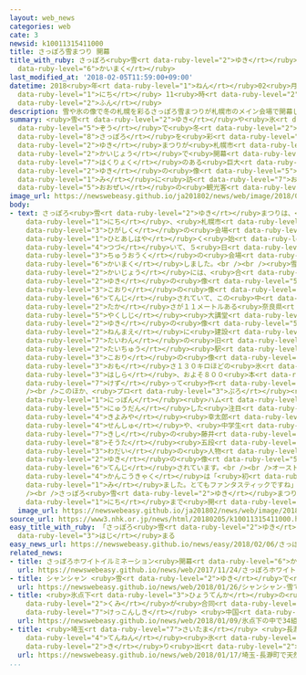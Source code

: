 ```yaml
---
layout: web_news
categories: web
cate: 3
newsid: k10011315411000
title: さっぽろ雪まつり 開幕
title_with_ruby: さっぽろ<ruby>雪<rt data-ruby-level="2">ゆき</rt></ruby>まつり <ruby>開幕<rt
  data-ruby-level="6">かいまく</rt></ruby>
last_modified_at: '2018-02-05T11:59:00+09:00'
datetime: 2018<ruby>年<rt data-ruby-level="1">ねん</rt></ruby>02<ruby>月<rt data-ruby-level="1">がつ</rt></ruby>05<ruby>日<rt
  data-ruby-level="1">にち</rt></ruby> 11<ruby>時<rt data-ruby-level="2">じ</rt></ruby>59<ruby>分<rt
  data-ruby-level="2">ふん</rt></ruby>
description: 雪や氷の像で冬の札幌を彩るさっぽろ雪まつりが札幌市のメイン会場で開幕し、迫力のある巨大な雪の像を見に訪れた大勢の観光客でにぎわっています。
summary: <ruby>雪<rt data-ruby-level="2">ゆき</rt></ruby>や<ruby>氷<rt data-ruby-level="3">こおり</rt></ruby>の<ruby>像<rt
  data-ruby-level="5">ぞう</rt></ruby>で<ruby>冬<rt data-ruby-level="2">ふゆ</rt></ruby>の<ruby>札幌<rt
  data-ruby-level="8">さっぽろ</rt></ruby>を<ruby>彩<rt data-ruby-level="7">いろど</rt></ruby>るさっぽろ<ruby>雪<rt
  data-ruby-level="2">ゆき</rt></ruby>まつりが<ruby>札幌市<rt data-ruby-level="8">さっぽろし</rt></ruby>のメイン<ruby>会場<rt
  data-ruby-level="2">かいじょう</rt></ruby>で<ruby>開幕<rt data-ruby-level="6">かいまく</rt></ruby>し、<ruby>迫力<rt
  data-ruby-level="7">はくりょく</rt></ruby>のある<ruby>巨大<rt data-ruby-level="7">きょだい</rt></ruby>な<ruby>雪<rt
  data-ruby-level="2">ゆき</rt></ruby>の<ruby>像<rt data-ruby-level="5">ぞう</rt></ruby>を<ruby>見<rt
  data-ruby-level="1">み</rt></ruby>に<ruby>訪<rt data-ruby-level="7">おとず</rt></ruby>れた<ruby>大勢<rt
  data-ruby-level="5">おおぜい</rt></ruby>の<ruby>観光客<rt data-ruby-level="4">かんこうきゃく</rt></ruby>でにぎわっています。
image_url: https://newswebeasy.github.io/ja201802/news/web/image/2018/02/05/K10011315411_1802051157_1802051159_01_02.jpg
body:
- text: さっぽろ<ruby>雪<rt data-ruby-level="2">ゆき</rt></ruby>まつりは、<ruby>今月<rt data-ruby-level="2">こんげつ</rt></ruby>１<ruby>日<rt
    data-ruby-level="1">にち</rt></ruby>、<ruby>札幌市<rt data-ruby-level="8">さっぽろし</rt></ruby><ruby>東区<rt
    data-ruby-level="3">ひがしく</rt></ruby>の<ruby>会場<rt data-ruby-level="2">かいじょう</rt></ruby>で<ruby>一足早<rt
    data-ruby-level="1">ひとあしはや</rt></ruby>く<ruby>始<rt data-ruby-level="3">はじ</rt></ruby>まったのに<ruby>続<rt
    data-ruby-level="4">つづ</rt></ruby>いて、５<ruby>日<rt data-ruby-level="1">にち</rt></ruby>からメインとなる<ruby>中央区<rt
    data-ruby-level="3">ちゅうおうく</rt></ruby>の<ruby>会場<rt data-ruby-level="2">かいじょう</rt></ruby>などで<ruby>開幕<rt
    data-ruby-level="6">かいまく</rt></ruby>しました。<br /><br /><ruby>雪<rt data-ruby-level="2">ゆき</rt></ruby>まつりの<ruby>会場<rt
    data-ruby-level="2">かいじょう</rt></ruby>には、<ruby>合<rt data-ruby-level="2">あ</rt></ruby>わせておよそ２００の<ruby>雪<rt
    data-ruby-level="2">ゆき</rt></ruby>の<ruby>像<rt data-ruby-level="5">ぞう</rt></ruby>や<ruby>氷<rt
    data-ruby-level="3">こおり</rt></ruby>の<ruby>像<rt data-ruby-level="5">ぞう</rt></ruby>が<ruby>展示<rt
    data-ruby-level="6">てんじ</rt></ruby>されていて、この<ruby>中<rt data-ruby-level="1">なか</rt></ruby>には、<ruby>高<rt
    data-ruby-level="2">たか</rt></ruby>さが１１メートルある<ruby>奈良県<rt data-ruby-level="8">ならけん</rt></ruby>の<ruby>薬師寺<rt
    data-ruby-level="5">やくしじ</rt></ruby><ruby>大講堂<rt data-ruby-level="5">だいこうどう</rt></ruby>をモチーフにした<ruby>雪<rt
    data-ruby-level="2">ゆき</rt></ruby>の<ruby>像<rt data-ruby-level="5">ぞう</rt></ruby>があります。また、およそ１００<ruby>年前<rt
    data-ruby-level="2">ねんまえ</rt></ruby>に<ruby>建設<rt data-ruby-level="5">けんせつ</rt></ruby>された<ruby>台湾<rt
    data-ruby-level="7">たいわん</rt></ruby>の<ruby>旧<rt data-ruby-level="5">きゅう</rt></ruby><ruby>台中<rt
    data-ruby-level="2">たいちゅう</rt></ruby><ruby>駅<rt data-ruby-level="3">えき</rt></ruby>をモチーフにした<ruby>氷<rt
    data-ruby-level="3">こおり</rt></ruby>の<ruby>像<rt data-ruby-level="5">ぞう</rt></ruby>は、<ruby>重<rt
    data-ruby-level="3">おも</rt></ruby>さ１３０キロほどの<ruby>氷<rt data-ruby-level="3">こおり</rt></ruby>の<ruby>柱<rt
    data-ruby-level="3">はしら</rt></ruby>、およそ８００<ruby>本<rt data-ruby-level="1">ほん</rt></ruby>を<ruby>削<rt
    data-ruby-level="7">けず</rt></ruby>って<ruby>作<rt data-ruby-level="2">つく</rt></ruby>られました。<br
    /><br />このほか、<ruby>プロ<rt data-ruby-level="3">ぷろ</rt></ruby><ruby>野球<rt data-ruby-level="3">やきゅう</rt></ruby>・<ruby>日本<rt
    data-ruby-level="1">にっぽん</rt></ruby><ruby>ハム<rt data-ruby-level="1">はむ</rt></ruby>に<ruby>入団<rt
    data-ruby-level="5">にゅうだん</rt></ruby>した<ruby>注目<rt data-ruby-level="3">ちゅうもく</rt></ruby>のルーキー、<ruby>清宮<rt
    data-ruby-level="4">きよみや</rt></ruby><ruby>幸太郎<rt data-ruby-level="7">こうたろう</rt></ruby><ruby>選手<rt
    data-ruby-level="4">せんしゅ</rt></ruby>や、<ruby>中学生<rt data-ruby-level="1">ちゅうがくせい</rt></ruby><ruby>棋士<rt
    data-ruby-level="7">きし</rt></ruby>の<ruby>藤井<rt data-ruby-level="7">ふじい</rt></ruby><ruby>聡太<rt
    data-ruby-level="8">そうた</rt></ruby><ruby>五段<rt data-ruby-level="6">ごだん</rt></ruby>など、<ruby>話題<rt
    data-ruby-level="3">わだい</rt></ruby>の<ruby>人物<rt data-ruby-level="3">じんぶつ</rt></ruby>の<ruby>雪<rt
    data-ruby-level="2">ゆき</rt></ruby>の<ruby>像<rt data-ruby-level="5">ぞう</rt></ruby>も<ruby>展示<rt
    data-ruby-level="6">てんじ</rt></ruby>されています。<br /><br />オーストラリアから<ruby>訪<rt data-ruby-level="7">おとず</rt></ruby>れた<ruby>観光客<rt
    data-ruby-level="4">かんこうきゃく</rt></ruby>は「<ruby>初<rt data-ruby-level="4">はじ</rt></ruby>めて<ruby>見<rt
    data-ruby-level="1">み</rt></ruby>ました。とてもファンタスティックですね」となどと<ruby>話<rt data-ruby-level="2">はな</rt></ruby>していました。<br
    /><br />さっぽろ<ruby>雪<rt data-ruby-level="2">ゆき</rt></ruby>まつりは、<ruby>今月<rt data-ruby-level="2">こんげつ</rt></ruby>１２<ruby>日<rt
    data-ruby-level="1">にち</rt></ruby>まで<ruby>開<rt data-ruby-level="3">ひら</rt></ruby>かれています。
  image_url: https://newswebeasy.github.io/ja201802/news/web/image/2018/02/05/K10011315411_1802051157_1802051159_01_03.jpg
source_url: https://www3.nhk.or.jp/news/html/20180205/k10011315411000.html
easy_title_with_ruby: 「さっぽろ<ruby>雪<rt data-ruby-level="2">ゆき</rt></ruby>まつり」が<ruby>始<rt
  data-ruby-level="3">はじ</rt></ruby>まる
easy_news_url: https://newswebeasy.github.io/news/easy/2018/02/06/さっぽろ雪まつりが始まる
related_news:
- title: さっぽろホワイトイルミネーション<ruby>開幕<rt data-ruby-level="6">かいまく</rt></ruby>
  url: https://newswebeasy.github.io/news/web/2017/11/24/さっぽろホワイトイルミネーション開幕
- title: シャンシャン <ruby>雪<rt data-ruby-level="2">ゆき</rt></ruby>で<ruby>遊<rt data-ruby-level="3">あそ</rt></ruby>ぶ
  url: https://newswebeasy.github.io/news/web/2018/01/26/シャンシャン-雪で遊ぶ
- title: <ruby>氷点下<rt data-ruby-level="3">ひょうてんか</rt></ruby>の<ruby>中<rt data-ruby-level="1">なか</rt></ruby>で34<ruby>組<rt
    data-ruby-level="2">くみ</rt></ruby>が<ruby>合同<rt data-ruby-level="2">ごうどう</rt></ruby><ruby>結婚式<rt
    data-ruby-level="7">けっこんしき</rt></ruby> <ruby>中国<rt data-ruby-level="2">ちゅうごく</rt></ruby>
  url: https://newswebeasy.github.io/news/web/2018/01/09/氷点下の中で34組が合同結婚式-中国
- title: <ruby>埼玉<rt data-ruby-level="7">さいたま</rt></ruby> <ruby>長瀞町<rt data-ruby-level="8">ながとろまち</rt></ruby>で<ruby>天然<rt
    data-ruby-level="4">てんねん</rt></ruby><ruby>氷<rt data-ruby-level="3">こおり</rt></ruby>の<ruby>切<rt
    data-ruby-level="2">き</rt></ruby>り<ruby>出<rt data-ruby-level="2">だ</rt></ruby>し
  url: https://newswebeasy.github.io/news/web/2018/01/17/埼玉-長瀞町で天然氷の切り出し
...
```

